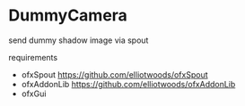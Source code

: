 # DummyCamera
send dummy shadow image via spout

requirements
- ofxSpout
https://github.com/elliotwoods/ofxSpout
- ofxAddonLib
https://github.com/elliotwoods/ofxAddonLib
- ofxGui
